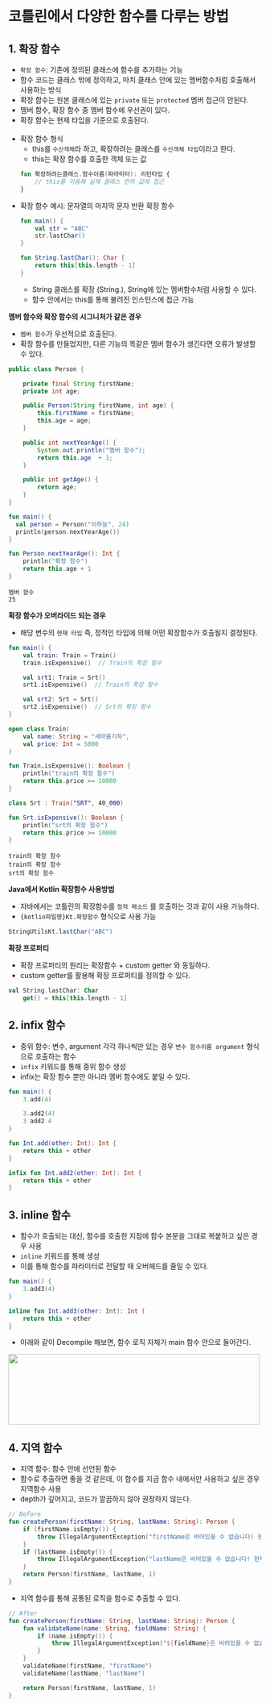# 코틀린에서 다양한 함수를 다루는 방법

## 1. 확장 함수
* `확장 함수`: 기존에 정의된 클래스에 함수를 추가하는 기능
* 함수 코드는 클래스 밖에 정의하고, 마치 클래스 안에 있는 멤버함수처럼 호출해서 사용하는 방식
* 확장 함수는 원본 클래스에 있는 `private` 또는 `protected` 멤버 접근이 안된다.
* 멤버 함수, 확장 함수 중 멤버 함수에 우선권이 있다.
* 확장 함수는 현재 타입을 기준으로 호출된다.
<br></br>
* 확장 함수 형식
  * this를 `수신객체`라 하고, 확장하려는 클래스를 `수신객체 타입`이라고 한다.
  * this는 확장 함수를 호출한 객체 또는 값
  ```kotlin
  fun 확장하려는클래스.함수이름(파라미터): 리턴타입 {
      // this를 이용해 실제 클래스 안의 값에 접근
  }
  ```
* 확장 함수 예시: 문자열의 마지막 문자 반환 확장 함수
  ```kotlin
  fun main() {
      val str = "ABC"
      str.lastChar()
  }

  fun String.lastChar(): Char {
      return this[this.length - 1]
  }
  ```
  * String 클래스를 확장 (String.), String에 있는 멤버함수처럼 사용할 수 있다.
  * 함수 안에서는 this를 통해 불려진 인스턴스에 접근 가능

**멤버 함수와 확장 함수의 시그니처가 같은 경우**
* `멤버 함수`가 우선적으로 호출된다. 
* 확장 함수를 만들었지만, 다른 기능의 똑같은 멤버 함수가 생긴다면 오류가 발생할 수 있다.
```java
public class Person {

    private final String firstName;
    private int age;

    public Person(String firstName, int age) {
        this.firstName = firstName;
        this.age = age;
    }

    public int nextYearAge() {
        System.out.println("멤버 함수");
        return this.age  + 1;
    }

    public int getAge() {
        return age;
    }
}
```
```kotlin
fun main() {
  val person = Person("이하늘", 24)
  println(person.nextYearAge())
}

fun Person.nextYearAge(): Int {
    println("확장 함수")
    return this.age + 1
}
```
```
멤버 함수
25
```

**확장 함수가 오버라이드 되는 경우**
* 해당 변수의 `현재 타입` 즉, 정적인 타입에 의해 어떤 확장함수가 호출될지 결정된다.
```kotlin
fun main() {
    val train: Train = Train()
    train.isExpensive()  // Train의 확장 함수

    val srt1: Train = Srt()
    srt1.isExpensive()  // Train의 확장 함수

    val srt2: Srt = Srt()
    srt2.isExpensive()  // Srt의 확장 함수
}
```
```kotlin
open class Train(
    val name: String = "새마을기차",
    val price: Int = 5000
)

fun Train.isExpensive(): Boolean {
    println("train의 확장 함수")
    return this.price >= 10000
}

class Srt : Train("SRT", 40_000)

fun Srt.isExpensive(): Boolean {
    println("srt의 확장 함수")
    return this.price >= 10000
}
```
```
train의 확장 함수
train의 확장 함수
srt의 확장 함수
```

**Java에서 Kotlin 확장함수 사용방법**
* 자바에서는 코틀린의 확장함수를 `정적 메소드` 를 호출하는 것과 같이 사용 가능하다.
* `{kotlin파일명}Kt.확장함수` 형식으로 사용 가능
```java
StringUtilsKt.lastChar("ABC")
```

**확장 프로퍼티**
* 확장 프로퍼티의 원리는 확장함수 + custom getter 와 동일하다.
* custom getter를 활용해 확장 프로퍼티를 정의할 수 있다.
```kotlin
val String.lastChar: Char
    get() = this[this.length - 1]
```

## 2. infix 함수
* 중위 함수: 변수, argument 각각 하나씩만 있는 경우 `변수 함수이름 argument` 형식으로 호출하는 함수
* `infix` 키워드를 통해 중위 함수 생성
* infix는 확장 함수 뿐만 아니라 멤버 함수에도 붙일 수 있다.
```kotlin
fun main() {
    3.add(4)

    3.add2(4)
    3 add2 4
}
```
```kotlin
fun Int.add(other: Int): Int {
    return this + other
}

infix fun Int.add2(other: Int): Int {
    return this + other
}
```

## 3. inline 함수
* 함수가 호출되는 대신, 함수를 호출한 지점에 함수 본문을 그대로 복붙하고 싶은 경우 사용
* `inline` 키워드를 통해 생성
* 이를 통해 함수를 파라미터로 전달할 때 오버헤드를 줄일 수 있다.
```kotlin
fun main() {
    3.add3(4)
}

inline fun Int.add3(other: Int): Int {
    return this + other
}
```
* 아래와 같이 Decompile 해보면, 함수 로직 자체가 main 함수 안으로 들어간다. 
<img src="https://user-images.githubusercontent.com/50009240/213278739-cf79a400-e987-4f84-bed6-3a8b7bb8e37c.png" width="500" height="140">

## 4. 지역 함수
* 지역 함수: 함수 안에 선언된 함수
* 함수로 추출하면 좋을 것 같은데, 이 함수를 지금 함수 내에서만 사용하고 싶은 경우 지역함수 사용
* depth가 깊어지고, 코드가 깔끔하지 않아 권장하지 않는다.
```kotlin
// Before
fun createPerson(firstName: String, lastName: String): Person {
    if (firstName.isEmpty()) {
        throw IllegalArgumentException("firstName은 비어있을 수 없습니다! 현재 값 : ${firstName}")
    }
    if (lastName.isEmpty()) {
        throw IllegalArgumentException("lastName은 비어있을 수 없습니다! 현재 값 : ${lastName}")
    }
    return Person(firstName, lastName, 1)
}
```
* 지역 함수를 통해 공통된 로직을 함수로 추출할 수 있다.
```kotlin
// After
fun createPerson(firstName: String, lastName: String): Person {
    fun validateName(name: String, fieldName: String) {
        if (name.isEmpty()) {
            throw IllegalArgumentException("${fieldName}은 비어있을 수 없습니다! 현재 값 : ${name}")
        }
    }
    validateName(firstName, "firstName")
    validateName(lastName, "lastName")

    return Person(firstName, lastName, 1)
}
```



















